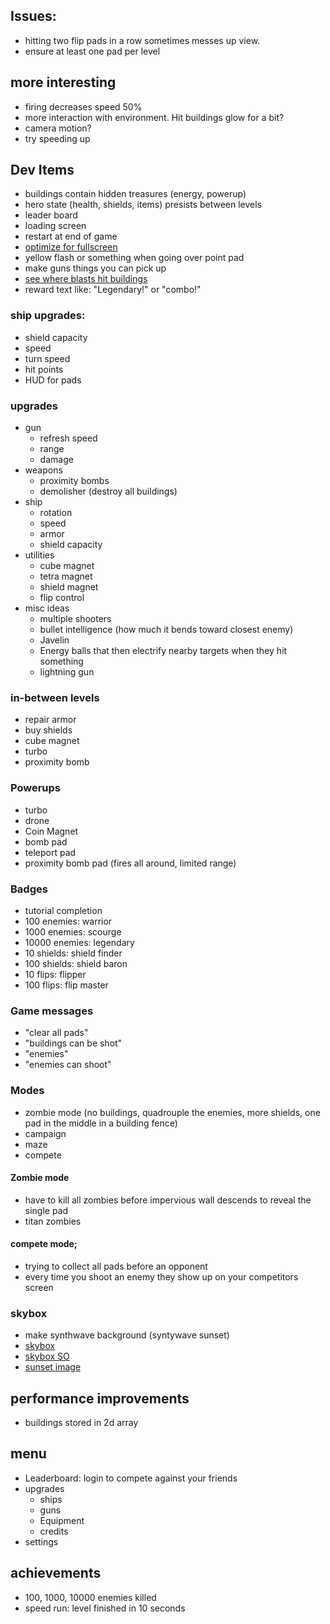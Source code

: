 ## Issues:
* hitting two flip pads in a row sometimes messes up view.
* ensure at least one pad per level

## more interesting
* firing decreases speed 50%
* more interaction with environment. Hit buildings glow for a bit?
* camera motion?
* try speeding up

## Dev Items
* buildings contain hidden treasures (energy, powerup)
* hero state (health, shields, items) presists between levels
* leader board
* loading screen
* restart at end of game
* [optimize for fullscreen](http://www.onlywebpro.com/2015/07/19/optimizing-full-screen-mobile-web-app-for-ios/)
* yellow flash or something when going over point pad
* make guns things you can pick up
* [see where blasts hit buildings](https://stackoverflow.com/questions/11586527/converting-world-coordinates-to-screen-coordinates-in-three-js-using-projection)
* reward text like: "Legendary!" or "combo!"

### ship upgrades:
* shield capacity
* speed
* turn speed
* hit points
* HUD for pads

### upgrades
* gun
  * refresh speed
  * range
  * damage
* weapons
  * proximity bombs
  * demolisher (destroy all buildings)
* ship
  * rotation
  * speed
  * armor
  * shield capacity
* utilities
  * cube magnet
  * tetra magnet
  * shield magnet
  * flip control
* misc ideas
  * multiple shooters
  * bullet intelligence (how much it bends toward closest enemy)
  * Javelin
  * Energy balls that then electrify nearby targets when they hit something
  * lightning gun
  
### in-between levels
* repair armor
* buy shields
* cube magnet
* turbo
* proximity bomb

### Powerups
* turbo
* drone
* Coin Magnet
* bomb pad
* teleport pad
* proximity bomb pad (fires all around, limited range)

### Badges
* tutorial completion
* 100 enemies: warrior
* 1000 enemies: scourge
* 10000 enemies: legendary
* 10 shields: shield finder
* 100 shields: shield baron
* 10 flips: flipper
* 100 flips: flip master

### Game messages
* "clear all pads"
* "buildings can be shot"
* "enemies"
* "enemies can shoot"

### Modes
* zombie mode (no buildings, quadrouple the enemies, more shields, one pad in the middle in a building fence)
* campaign
* maze
* compete

#### Zombie mode
* have to kill all zombies before impervious wall descends to reveal the single pad
* titan zombies

#### compete mode;
* trying to collect all pads before an opponent
* every time you shoot an enemy they show up on your competitors screen

### skybox
* make synthwave background (syntywave sunset)
* [skybox](https://threejsfundamentals.org/threejs/lessons/threejs-backgrounds.html)
* [skybox SO](https://stackoverflow.com/questions/45443196/how-to-set-up-image-background-in-three-js)
* [sunset image](https://videohive.net/item/80s-synthwave-retro-hd/24080448)

## performance improvements
* buildings stored in 2d array

## menu
* Leaderboard: login to compete against your friends
* upgrades
  * ships
  * guns
  * Equipment
  * credits
* settings



## achievements
* 100, 1000, 10000 enemies killed
* speed run: level finished in 10 seconds



